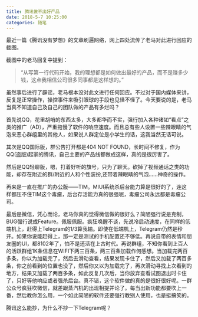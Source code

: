 ```yaml
---
title: 腾讯做不出好产品
date: 2018-5-7 10:25:00
categories: 随笔
---
```

最近一篇《腾讯没有梦想》的文章刷遍网络，网上四处流传了老马对此进行回应的截图。

截图中的老马回复中提到：
> “从写第一行代码开始，我的理想都是如何做出最好的产品，而不是赚多少钱，这点我相信公司很多同事都是这样想的。”

虽然事后进行了辟谣，老马根本没对此文进行任何回应。不过对于国内媒体来讲，反复是正常操作，操控事件来吸引眼球的手段也见怪不怪了。今天要说的是，老马当真不知道自己及自己的团队做的产品有多烂吗？

<!--more-->

首先说QQ，花里胡哨的东西太多，大多都华而不实，强行加入各种诸如“看点”之类的推广（AD），严重拖慢了软件的响应速度。而且总有些人设置一些辣眼睛的气泡来恶心群组里的其他人，如果说人群定位是小学生的话，这我当然无话可说。

其次是QQ国际版，群公告打开都是404 NOT FOUND，长时间不修复，作为QQ(盗版)起家的腾讯，自己主要的产品线都做成这样，真的是很厉害了。

然后是QQ轻聊版，嗯，打着好听的旗号，只为了聊天。砍掉了视频通话之类的功能，却存在附近的群/附近的人和个性装扮,还带着辣眼睛的气泡……神奇的操作。

再来是一直在推广的办公版——TIM。MIUI系统杀后台能力算是很好的了，连这样都压不住TIM这个毒瘤，后台存活能力真的很强呢，毒瘤公司永远都是毒瘤公司。

最后是微信，凭心而论，老马你真的觉得微信做的很好么？简陋强行说是克制，BUG强行说成Feature。佩服佩服。疯狂唤醒不谈，先说冷启动速度，在同样的低端机上，赶得上Telegram的1/3算我输。即使在低端机上，Telegram仍然是秒开。如果你说能赶得上，那一定是测试的手机配置还不够低。再说自带的表情和朋友圈的UI，都8102年了，怕不是还活在上古时代。再说群组，不知你看到上百人的活跃群组1K条信息在WIFI下两三百条，两三百条加载作何感想。当加载完两百多条，你以为加载完了，然后去滑动查看，结果发现卡住了，然后又加载了两百多条，你之前看到的位置也没了，然后你又以为加载完了，再次滑动寻找上次看到的地方，结果又加载了两百多条，如此反复几次后，当你放弃查看试图退出时卡住了，只好等他响应或者强杀后台。真不错，这个软件做的真的是很好很好呢。一群公众号疯狂吹微信，就差跟蒸汽机的出现相提并论了。每当出新功能都要吹上一番，然后教你怎么用，一个如此简陋的软件还要强行教别人使用，也是挺搞笑的。

腾讯这么能抄，为什么不抄一下Telegram呢？